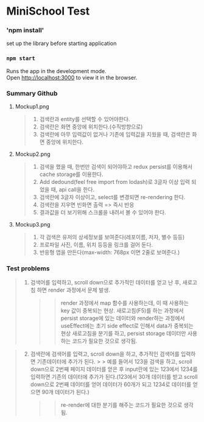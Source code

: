 # MiniSchool Test

### 'npm install'

set up the library before starting application

### `npm start`

Runs the app in the development mode.\
Open [http://localhost:3000](http://localhost:3000) to view it in the browser.

### Summary Github

1. Mockup1.png

   > 1. 검색란과 entity를 선택할 수 있어야한다.
   > 2. 검색란은 화면 중앙에 위치한다.(수직방향으로)
   > 3. 검색란에 아무 입력값이 없거나 기존에 입력값을 지웠을 때, 검색란은 화면 중앙에 위치한다.

2. Mockup2.png

   > 1. 검색을 했을 때, 한번만 검색이 되어야하고 redux persist를 이용해서 cache storage를 이용한다.
   > 2. Add dedound(feel free import from lodash)로 3글자 이상 입력 되었을 때, api call을 한다.
   > 3. 검색란에 3글자 이상이고, select를 변경되면 re-rendering 한다.
   > 4. 검색란을 지우면 빈화면 출력 => 즉시 반응
   > 5. 결과값을 더 보기위해 스크롤을 내려서 볼 수 있어야 한다.

3. Mockup3.png
   > 1. 각 검색은 유저의 상세정보를 보여준다(레포이름, 저자, 별수 등등)
   > 2. 프로파일 사진, 이름, 위치 등등을 링크를 걸어 둔다.
   > 3. 반응형 앱을 만든다(max-width: 768px 이면 2줄로 보여준다.)

### Test problems

> 1.  검색어를 입력하고, scroll down으로 추가적인 데이터를 얻고 난 후, 새로고침 하면 render 과정에서 문제 발생.
>     > > render 과정에서 map 함수를 사용하는데, 이 때 사용하는 key 값이 중복되는 현상.
>     > > 새로고침(F5)를 하는 과정에서 persist storage에 있는 데이터와 render하는 과정에서 useEffect에는 초기 side effect로 인해서 data가 중복되는 현상
>     > > 새로고침을 분기를 하고, persist storage 데이터만 사용하는 코드가 필요한 것으로 생각됨.

> 2.  검색란에 검색어를 입력고, scroll down을 하고, 추가적인 검색어를 입력하면 기존데이터에 추가가 된다. > > 예를 들어서 123을 검색을 하고, scroll down으로 2번째 페이지 데이터를 얻은 후 input란에 있는 123에서 1234를 입력하면 기존의 데이터에 추가가 된다.(123에서 30개 데이터를 받고 scroll down으로 2번째 데이터를 얻어 데이터가 60개가 되고 1234로 데이터를 얻으면 90개 데이터가 된다.)
>     > > re-render에 대한 분기를 해주는 코드가 필요한 것으로 생각됨.
